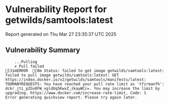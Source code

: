 # Vulnerability Report for getwilds/samtools:latest

Report generated on Thu Mar 27 23:35:37 UTC 2025

## Vulnerability Summary

```
    ...Pulling
    ✗ Pull failed
[31mERROR  [0m Status: failed to get image getwilds/samtools:latest: failed to pull image getwilds/samtools:latest: GET https://index.docker.io/v2/getwilds/samtools/manifests/latest: TOOMANYREQUESTS: You have reached your pull rate limit as 'tfirmanfh': dckr_jti_pZGv8FW_xgldUq5KwxZ_zkayWCc=. You may increase the limit by upgrading. https://www.docker.com/increase-rate-limit, Code: 1 
Error generating quickview report. Please try again later.
```
